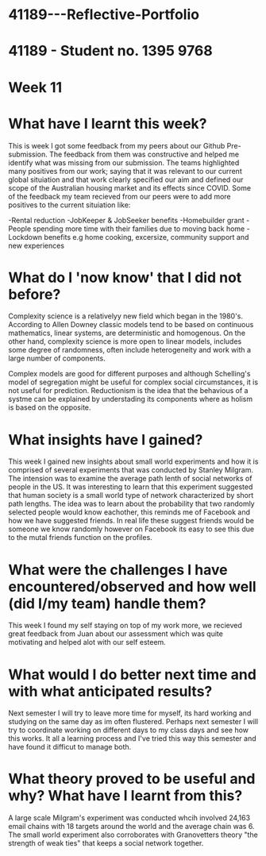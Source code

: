 # 41189---Reflective-Portfolio 

# 41189 - Student no. 1395 9768 

# Week 11

# What have I learnt this week? 

This is week I got some feedback from my peers about our Github Pre-submission. The feedback from them was constructive and helped me identify what was missing from our submission. The teams highlighted many positives from our work; saying that it was relevant to our current global situiation and that work clearly specified our aim and defined our scope of the Australian housing market and its effects since COVID. Some of the feedback my team recieved from our peers were to add more positives to the current situiation like:

-Rental reduction
-JobKeeper & JobSeeker benefits
-Homebuilder grant
-People spending more time with their families due to moving back home
-Lockdown benefits e.g home cooking, excersize, community support and new experiences

# What do I 'now know' that I did not before? 

Complexity science is a relativelyy new field which began in the 1980's. According to Allen Downey classic models tend to be based on continuous mathematics, linear systems, are deterministic and homogenous. On the other hand, complexity science is more open to linear models, includes some degree of randomness, often include heterogeneity and work with a large number of components. 


Complex models are good for different purposes and although Schelling's model of segregation might be useful for complex social circumstances, it is not useful for prediction. Reductionism is the idea that the behavious of a systme can be explained by understading its components where as holism is based on the opposite. 

# What insights have I gained? 

This week I gained new insights about small world experiments and how it is comprised of several experiments that was conducted by Stanley Milgram. The intension was to examine the average path lenth of social networks of people in the US. It was interesting to learn that this experiment suggested that human society is a small world type of network characterized by short path lengths. The idea was to learn about the probability that two randomly selected people would know eachother, this reminds me of Facebook and how we have suggested friends. In real life these suggest friends would be someone we know randomly however on Facebook its easy to see this due to the mutal friends function on the profiles.


# What were the challenges I have encountered/observed and how well (did I/my team) handle them? 

This week I found my self staying on top of my work more, we recieved great feedback from Juan about our assessment which was quite motivating and helped alot with our self esteem. 

# What would I do better next time and with what anticipated results? 

Next semester I will try to leave more time for myself, its hard working and studying on the same day as im often flustered. Perhaps next semester I will try to coordinate working on different days to my class days and see how this works. It all a learning process and I've tried this way this semester and have found it difficut to manage both. 

# What theory proved to be useful and why? What have I learnt from this? 
A large scale Milgram's experiment was conducted whcih involved 24,163 email chains with 18 targets around the world and the average chain was 6. The small world experiment also corroborates with Granovetters theory "the strength of weak ties" that keeps a social network together.

